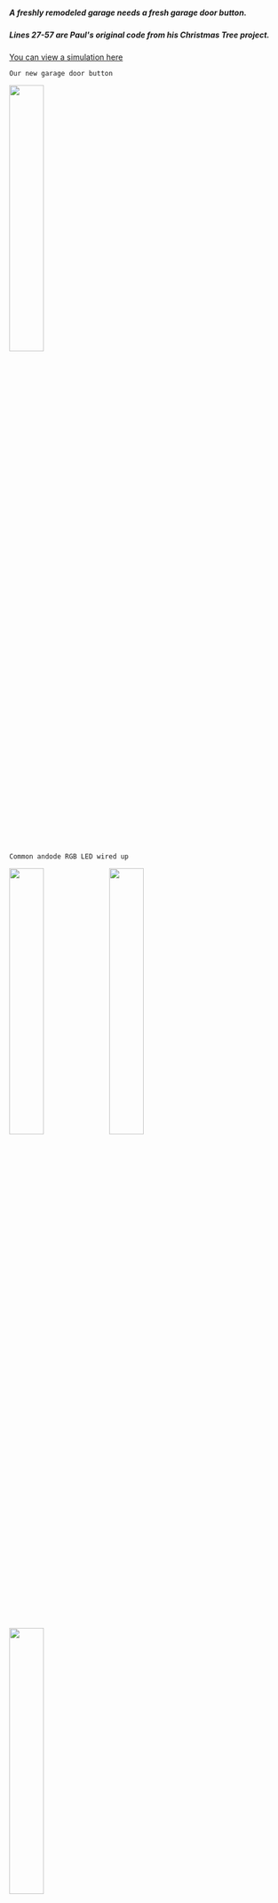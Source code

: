 ##### A freshly remodeled garage needs a fresh garage door button.  #####
##### Lines 27-57 are Paul's original code from his Christmas Tree project.  #####


[You can view a simulation here](https://wokwi.com/projects/342284131374203474)

`Our new garage door button`

<img src="https://user-images.githubusercontent.com/342276/190022672-8aa83120-0ccf-4de1-95f3-c64ea7b1160d.png" width="35%">

`Common andode RGB LED wired up`

<img src="https://user-images.githubusercontent.com/342276/190022367-ff9ecd31-3018-4f75-98b8-92c165a8fa3d.png" width="35%">
<img src="https://user-images.githubusercontent.com/342276/190022323-faad0e43-9cd3-4322-934b-66838143fbfa.png" width="35%">
<img src="https://user-images.githubusercontent.com/342276/190022258-73118aba-fc4c-4d55-85a8-d18a317c86aa.png" width="35%">

`What goes behind the button`

<img src="https://user-images.githubusercontent.com/342276/189448641-bc6bc39b-f201-4d4a-83a0-525f76c74f2b.png" width="35%">

`Serial output`

![image](https://user-images.githubusercontent.com/342276/189415973-21c33b50-3bc6-4818-9671-16770ee3e451.png)

`An image of the prototype`

<img src="https://user-images.githubusercontent.com/342276/189448494-48ea401e-6af2-4b90-afa6-87c68035b0c0.png" width="25%">


`An illustration of the Hardware`

<img src="https://user-images.githubusercontent.com/342276/189447642-c65bf25b-1e07-4dcb-8b8f-0b52212cf5d2.png" width="25%">

`The circuit`

![image](https://user-images.githubusercontent.com/342276/189447463-d3763bf5-7e2d-439d-9dae-85ae342ff64c.png)





